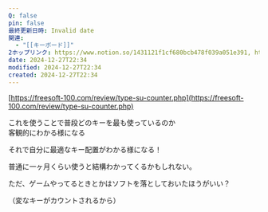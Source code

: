 ```yaml
---
Q: false
pin: false
最終更新日時: Invalid date
関連:
  - "[[キーボード]]"
2ホップリンク: https://www.notion.so/1431121f1cf680bcb478f039a051e391, https://www.notion.so/1461121f1cf680cead77c5c43926a326, https://www.notion.so/1471121f1cf68081b4b1d9022df66d15, https://www.notion.so/15d1121f1cf680818bd9ccc72fc37032, https://www.notion.so/7f66599e8a6c4c219e9bb986436c1ed1
date: 2024-12-27T22:34
modified: 2024-12-27T22:34
created: 2024-12-27T22:34
---
```

  

  

[https://freesoft-100.com/review/type-su-counter.php](https://freesoft-100.com/review/type-su-counter.php)

  

  

  

これを使うことで普段どのキーを最も使っているのか  
客観的にわかる様になる  

  

それで自分に最適なキー配置がわかる様になる！

  

普通に一ヶ月くらい使うと結構わかってくるかもしれない。

ただ、ゲームやってるときとかはソフトを落としておいたほうがいい？

（変なキーがカウントされるから）